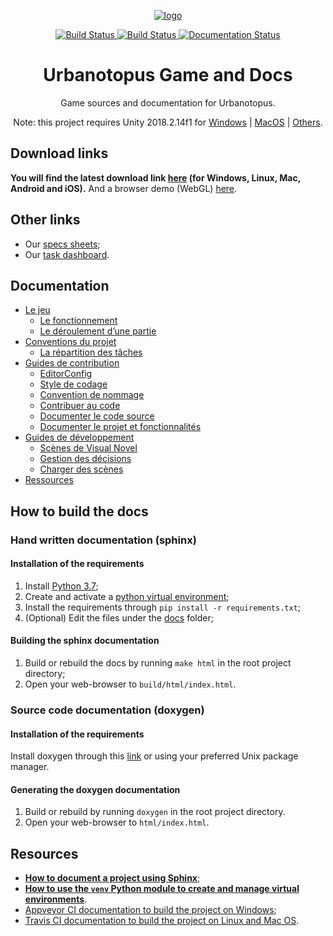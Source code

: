 <div align='center'>
<p>
  <a href='https://urbanotopus.readthedocs.io/'>
    <img alt='logo' src='docs/sphinx_static/images/octopus.png'/>
  </a>
</p>

<a href='https://travis-ci.org/Urbanotopus/urbanotopus'>
  <img src='https://travis-ci.org/Urbanotopus/urbanotopus.svg?branch=master' alt='Build Status'>
</a>

<a href='https://ci.appveyor.com/project/NyanKiyoshi/urbanotopus/branch/master'>
  <img src='https://ci.appveyor.com/api/projects/status/04qqvhasq5c0hpth?svg=true' alt='Build Status'>
</a>

<a href='https://urbanotopus.readthedocs.io/en/latest/?badge=latest'>
  <img src='https://readthedocs.org/projects/urbanotopus/badge/?version=latest' alt='Documentation Status' />
</a>

<h1>Urbanotopus Game and Docs</h1>
  <p>Game sources and documentation for Urbanotopus.</p>
  <p>Note: this project requires Unity 2018.2.14f1 
for <a href='https://netstorage.unity3d.com/unity/3262fb3b0716/UnityDownloadAssistant-2018.2.14f1.exe'>Windows</a> 
| <a href='https://netstorage.unity3d.com/unity/3262fb3b0716/UnityDownloadAssistant-2018.2.14f1.dmg'>MacOS</a>
| <a href='https://unity.com/'>Others</a>.
</div>

## Download links
**You will find the latest download link [here](https://github.com/Urbanotopus/urbanotopus/releases) (for Windows, Linux, Mac, Android and iOS).**
And a browser demo (WebGL) <a href='https://urbanotopus.github.io/urbanotopus/'>here</a>.

## Other links
- Our [specs sheets](https://docs.google.com/document/d/1UJg4NzmXjWdLV1RQkpC4ds9JVwjxbo_du1KpwaHBMdI/edit?usp=sharing);
- Our [task dashboard](https://docs.google.com/spreadsheets/d/1ssWvanr6t2i7n3NQZzfvbAibnp2f_unJ5_dDhjydA1w/edit?usp=sharing).

## Documentation
<!-- Begin TOC --><div class="toctree-wrapper compound">
<ul>
<li class="toctree-l1"><a class="reference internal" href="https://urbanotopus.readthedocs.io/en/latest/introduction.html">Le jeu</a><ul>
<li class="toctree-l2"><a class="reference internal" href="https://urbanotopus.readthedocs.io/en/latest/introduction.html#le-fonctionnement">Le fonctionnement</a></li>
<li class="toctree-l2"><a class="reference internal" href="https://urbanotopus.readthedocs.io/en/latest/introduction.html#le-deroulement-dune-partie">Le déroulement d’une partie</a></li>
</ul>
</li>
<li class="toctree-l1"><a class="reference internal" href="https://urbanotopus.readthedocs.io/en/latest/conventions.html">Conventions du projet</a><ul>
<li class="toctree-l2"><a class="reference internal" href="https://urbanotopus.readthedocs.io/en/latest/conventions/task-distribution.html">La répartition des tâches</a></li>
</ul>
</li>
<li class="toctree-l1"><a class="reference internal" href="https://urbanotopus.readthedocs.io/en/latest/contributing.html">Guides de contribution</a><ul>
<li class="toctree-l2"><a class="reference internal" href="https://urbanotopus.readthedocs.io/en/latest/contributing/editorconfig.html">EditorConfig</a></li>
<li class="toctree-l2"><a class="reference internal" href="https://urbanotopus.readthedocs.io/en/latest/contributing/coding-style.html">Style de codage</a></li>
<li class="toctree-l2"><a class="reference internal" href="https://urbanotopus.readthedocs.io/en/latest/contributing/naming.html">Convention de nommage</a></li>
<li class="toctree-l2"><a class="reference internal" href="https://urbanotopus.readthedocs.io/en/latest/contributing/contribute-source-code.html">Contribuer au code</a></li>
<li class="toctree-l2"><a class="reference internal" href="https://urbanotopus.readthedocs.io/en/latest/contributing/documenting-source-code.html">Documenter le code source</a></li>
<li class="toctree-l2"><a class="reference internal" href="https://urbanotopus.readthedocs.io/en/latest/contributing/documenting-project.html">Documenter le projet et fonctionnalités</a></li>
</ul>
</li>
<li class="toctree-l1"><a class="reference internal" href="https://urbanotopus.readthedocs.io/en/latest/development_guides.html">Guides de développement</a><ul>
<li class="toctree-l2"><a class="reference internal" href="https://urbanotopus.readthedocs.io/en/latest/development_guides/visual-novel-scenes.html">Scènes de Visual Novel</a></li>
<li class="toctree-l2"><a class="reference internal" href="https://urbanotopus.readthedocs.io/en/latest/development_guides/choice-management.html">Gestion des décisions</a></li>
<li class="toctree-l2"><a class="reference internal" href="https://urbanotopus.readthedocs.io/en/latest/development_guides/loading-scenes.html">Charger des scènes</a></li>
</ul>
</li>
<li class="toctree-l1"><a class="reference internal" href="https://urbanotopus.readthedocs.io/en/latest/resources.html">Ressources</a></li>
</ul>
</div><!-- End TOC -->


## How to build the docs
### Hand written documentation (sphinx)
#### Installation of the requirements
1. Install [Python 3.7](https://www.python.org/downloads/release/python-337/);
1. Create and activate a [python virtual environment](https://docs.python.org/3/library/venv.html);
1. Install the requirements through `pip install -r requirements.txt`;
1. (Optional) Edit the files under the [docs](docs/) folder;

#### Building the sphinx documentation
1. Build or rebuild the docs by running `make html` in the root project directory;
1. Open your web-browser to `build/html/index.html`.

### Source code documentation (doxygen)
#### Installation of the requirements
Install doxygen through this [link](http://www.stack.nl/~dimitri/doxygen/download.html)
or using your preferred Unix package manager.

#### Generating the doxygen documentation
1. Build or rebuild by running `doxygen` in the root project directory.
1. Open your web-browser to `html/index.html`.

## Resources
- [**How to document a project using Sphinx**](https://pythonhosted.org/an_example_pypi_project/sphinx.html#restructured-text-rest-resources);
- [**How to use the `venv` Python module to create and manage virtual environments**](https://docs.python.org/3/library/venv.html).
- [Appveyor CI documentation to build the project on Windows](https://www.appveyor.com/docs/);
- [Travis CI documentation to build the project on Linux and Mac OS](https://docs.travis-ci.com/).
